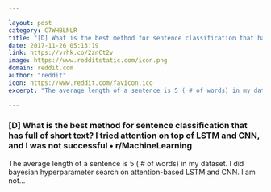 ```yaml
---

layout: post
category: C7WHBLNLR
title: "[D] What is the best method for sentence classification that has full of short text? I tried attention on top of LSTM and CNN, and I was not successful • r/MachineLearning"
date: 2017-11-26 05:13:19
link: https://vrhk.co/2znCt2v
image: https://www.redditstatic.com/icon.png
domain: reddit.com
author: "reddit"
icon: https://www.reddit.com/favicon.ico
excerpt: "The average length of a sentence is 5 ( # of words) in my dataset. I did bayesian hyperparameter search on attention-based LSTM and CNN. I am not..."

---
```


### [D] What is the best method for sentence classification that has full of short text? I tried attention on top of LSTM and CNN, and I was not successful • r/MachineLearning

The average length of a sentence is 5 ( # of words) in my dataset. I did bayesian hyperparameter search on attention-based LSTM and CNN. I am not...